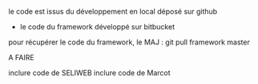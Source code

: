 le code est issus du développement en local déposé sur github
+ le code du framework développé sur bitbucket

pour récupérer le code du framework, le MAJ :
git pull framework master


A FAIRE

inclure code de SELIWEB
inclure code de Marcot

